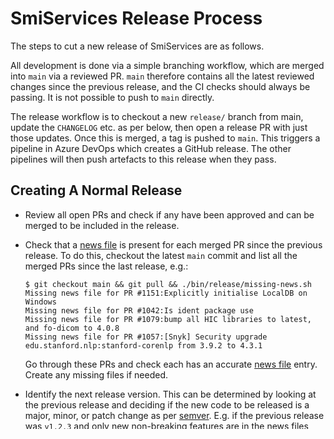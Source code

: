 # SmiServices Release Process

The steps to cut a new release of SmiServices are as follows.

All development is done via a simple branching workflow, which are merged into `main` via a reviewed PR. `main` therefore contains all the latest reviewed changes since the previous release, and the CI checks should always be passing. It is not possible to push to `main` directly.

The release workflow is to checkout a new `release/` branch from main, update the `CHANGELOG` etc. as per below, then open a release PR with just those updates. Once this is merged, a tag is pushed to `main`. This triggers a pipeline in Azure DevOps which creates a GitHub release. The other pipelines will then push artefacts to this release when they pass.

## Creating A Normal Release

- Review all open PRs and check if any have been approved and can be merged to be included in the release.

- Check that a [news file][news_files] is present for each merged PR since the previous release. To do this, checkout the latest `main` commit and list all the merged PRs since the last release, e.g.:

  ```console
  $ git checkout main && git pull && ./bin/release/missing-news.sh
  Missing news file for PR #1151:Explicitly initialise LocalDB on Windows
  Missing news file for PR #1042:Is ident package use
  Missing news file for PR #1079:bump all HIC libraries to latest, and fo-dicom to 4.0.8
  Missing news file for PR #1057:[Snyk] Security upgrade edu.stanford.nlp:stanford-corenlp from 3.9.2 to 4.3.1
  ```

  Go through these PRs and check each has an accurate [news file][news_files] entry. Create any missing files if needed.

- Identify the next release version. This can be determined by looking at the previous release and deciding if the new code to be released is a major, minor, or patch change as per [semver](https://semver.org). E.g. if the previous release was `v1.2.3` and only new non-breaking features are in the news files directory, then the next release should be`v1.3.0`. The definition of "breaking" can often be subjective though, so ask other members of the project if you're unsure.

- Ensure you are on the latest commit on the `main` branch , and create a new release branch:

  ```console
  $ git fetch
  $ git status
  On branch main
  Your branch is up to date with 'origin/main'.

  nothing to commit, working tree clean

  $ git checkout -b release/v1.2.3
  Switched to a new branch 'release/v1.2.3'
  ```

- Update the [CHANGELOG](/CHANGELOG.md) for the new release. This involves running `./bin/release/updateChangelog.py <prev version> <next version>`. Note that this currently requires `prettier` to be installed from npm. Review the diff and check for any obvious errors.

- Update any other files referencing the version. To see an example, check the previous release PR. At time of writing, these are:

  - `README.md`: Bump the version in the header
  - `src/SharedAssemblyInfo.cs`: Bump the versions in each property

- Commit these changes and push the new branch

- Open a PR for this branch with the title `Release <version>`. Request a review from `@tznind` and `@rkm`

- If there are any further changes which need to be included in the release PR, then these can be merged into the release branch from `main`

- Wait for the PR to be reviewed and merged

- Checkout `main` and pull the merge commit

- Tag the release, e.g.:

  ```console
  $ git tag v1.2.3
  $ git push origin v1.2.3
  ```

- Delete the release branch

- Wait for Azure Pipelines to build the release

- Check that the built binaries are added to the [releases](https://github.com/SMI/SmiServices/releases) page.

- (Internal) Ping the Mattermost ~developers channel to let everyone know there is a release available, and to not start any long-running tasks

## Creating A Hotfix Release

Hotfixes are small patches which are created in response to some show-stopper bug in the previous release.

The process is similar to above, except:

- The branch name should be `hotfix/v...`
- The PR should be titled `Hotfix <version>`

<!-- Links -->

[news_files]: /news/README.md
